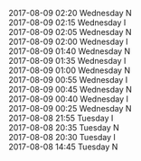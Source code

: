 2017-08-09 02:20 Wednesday  N  
2017-08-09 02:15 Wednesday  I  
2017-08-09 02:05 Wednesday  N  
2017-08-09 02:00 Wednesday  I  
2017-08-09 01:40 Wednesday  N  
2017-08-09 01:35 Wednesday  I  
2017-08-09 01:00 Wednesday  N  
2017-08-09 00:55 Wednesday  I  
2017-08-09 00:45 Wednesday  N  
2017-08-09 00:40 Wednesday  I  
2017-08-09 00:25 Wednesday  N  
2017-08-08 21:55 Tuesday  I  
2017-08-08 20:35 Tuesday  N  
2017-08-08 20:30 Tuesday  I  
2017-08-08 14:45 Tuesday  N  
